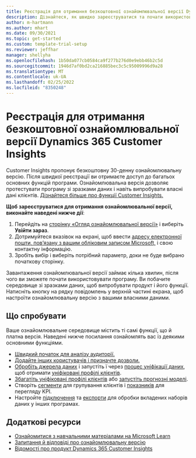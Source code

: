 ```yaml
---
title: Реєстрація для отримання безкоштовної ознайомлювальної версії Dynamics 365 Customer Insights
description: Дізнайтеся, як швидко зареєструватися та почати використовувати безкоштовну ознайомлювальну версію Customer Insights. Ознайомтеся з програмою, а також отримайте доступ до додаткових навчальних ресурсів.
author: m-hartmann
ms.author: mhart
ms.date: 09/30/2021
ms.topic: get-started
ms.custom: template-trial-setup
ms.reviewer: jeffhar
manager: shellyha
ms.openlocfilehash: 1b50da077cb0584ca9f277b276d0e9ebb46b2c5d
ms.sourcegitcommit: 1946d7af0bd2ca216885bec3c5c95009996d9a28
ms.translationtype: MT
ms.contentlocale: uk-UA
ms.lasthandoff: 02/25/2022
ms.locfileid: "8350248"
---
```

# <a name="sign-up-for-a-free-dynamics-365-customer-insights-trial"></a>Реєстрація для отримання безкоштовної ознайомлювальної версії Dynamics 365 Customer Insights

Customer Insights пропонує безкоштовну 30-денну ознайомлювальну версію. Після швидкої реєстрації ви отримаєте доступ до багатьох основних функцій програми. Ознайомлювальна версія дозволяє протестувати програму зі зразками даних і навіть випробувати власні дані клієнтів. [Дізнайтеся більше про функції Customer Insights.](overview.md)

**Щоб зареєструватися для отримання ознайомлювальної версії, виконайте наведені нижче дії**:

1. Перейдіть на [сторінку «Огляд ознайомлювальної версії»](https://dynamics.microsoft.com/get-started/?appname=customerinsights) і виберіть **Увійти зараз**.
1. Дотримуйтеся вказівок на екрані, щоб ввести [адресу електронної пошти, пов’язану з вашим обліковим записом Microsoft,](https://support.microsoft.com/windows/what-is-a-microsoft-account-4a7c48e9-ff5a-e9c6-5a5c-1a57d66c3bfa) і свою контактну інформацію.
1. Зробіть вибір і виберіть потрібний параметр, доки не буде вибрано початкову сторінку.

Завантаження ознайомлювальної версії займає кілька хвилин, після чого ви зможете почати використовувати програму. Ви побачите середовище зі зразками даних, щоб випробувати продукт і його функції. Натисніть кнопку на рядку повідомлень у верхній частині екрана, щоб настроїти ознайомлювальну версію з вашими власними даними.

## <a name="what-to-try"></a>Що спробувати

Ваше ознайомлювальне середовище містить ті самі функції, що й платна версія. Наведені нижче посилання ознайомлять вас із деякими основними функціями.

- [Швидкий початок для аналізу аудиторії.](audience-insights/get-started.md)
- [Додайте інших користувачів і призначте дозволи.](audience-insights/permissions.md)
- [Обробіть джерела даних](audience-insights/data-sources.md) і запустіть ї через [процес уніфікації даних](audience-insights/data-unification.md), щоб отримати [уніфіковані профілі клієнтів](audience-insights/customer-profiles.md).
- [Збагатіть уніфіковані профілі клієнтів](audience-insights/enrichment-hub.md) або [запустіть прогнозні моделі](audience-insights/predictions-overview.md).
- Створіть [сегменти](audience-insights/segments.md) для групування клієнтів і [показників](audience-insights/measures.md) для перегляду KPI.
- Настройте [підключення](audience-insights/connections.md) та [експорти](audience-insights/export-destinations.md) для обробки вкладених наборів даних у інших програмах.

## <a name="additional-resources"></a>Додаткові ресурси

- [Ознайомитися з навчальними матеріалами на Microsoft Learn](/learn/browse/?filter-products=dynamics-dynamics-cust-insights)
- [Запитання й відповіді про ознайомлювальну версію](trial-faq.md)
- [Відомості про продукт Dynamics 365 Customer Insights](https://dynamics.microsoft.com/ai/customer-insights/)
